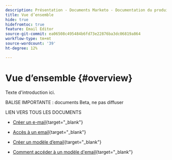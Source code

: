 ```yaml
---
description: Présentation - Documents Marketo - Documentation du produit
title: Vue d’ensemble
hide: true
hidefromtoc: true
feature: Email Editor
source-git-commit: ea06508c495484b6fd73e22876ba3dc06819a864
workflow-type: tm+mt
source-wordcount: '39'
ht-degree: 12%

---
```


# Vue d’ensemble {#overview}

Texte d&#39;introduction ici.

BALISE IMPORTANTE : documents Beta, ne pas diffuser

LIEN VERS TOUS LES DOCUMENTS

* [Créer un e-mail](/help/marketo/product-docs/email-marketing/general/beta-new-email-editor/create-an-email.md){target="_blank"}

* [Accès à un email](/help/marketo/product-docs/email-marketing/general/beta-new-email-editor/how-to-access-an-email.md){target="_blank"}

* [Créer un modèle d’email](/help/marketo/product-docs/email-marketing/general/beta-new-email-editor/create-an-email-template.md){target="_blank"}

* [Comment accéder à un modèle d&#39;email](/help/marketo/product-docs/email-marketing/general/beta-new-email-editor/how-to-access-an-email-template.md){target="_blank"}
